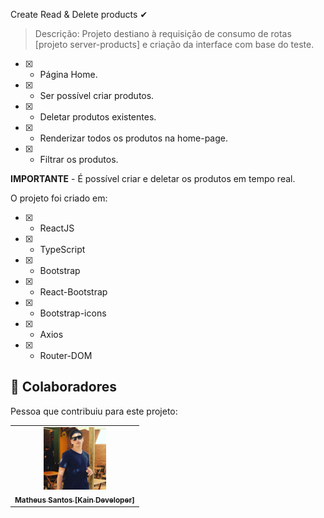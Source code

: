 Create Read & Delete products ✔<br>

> Descrição:
Projeto destiano à requisição de consumo de rotas [projeto server-products] e criação da interface com base do teste.

- [x] - Página Home.
- [x] - Ser possível criar produtos.
- [x] - Deletar produtos existentes.
- [x] - Renderizar todos os produtos na home-page.
- [x] - Filtrar os produtos.

**IMPORTANTE** - É possível criar e deletar os produtos em tempo real.

O projeto foi criado em:

- [x] - ReactJS
- [x] - TypeScript
- [x] - Bootstrap
- [x] - React-Bootstrap
- [x] - Bootstrap-icons
- [x] - Axios
- [x] - Router-DOM

## 🤝 Colaboradores

Pessoa que contribuiu para este projeto:

<table>
  <tr>
    <td align="center">
      <a href="https://kain-prog.github.io/kain">
        <img src="./src/assets/kain perfil 2 branco azul.jpeg" width="100px;" alt="Foto Kain"/><br>
        <sub>
          <b>Matheus Santos [Kain Developer]</b>
        </sub>
      </a>
    </td>
  </tr>
</table>
